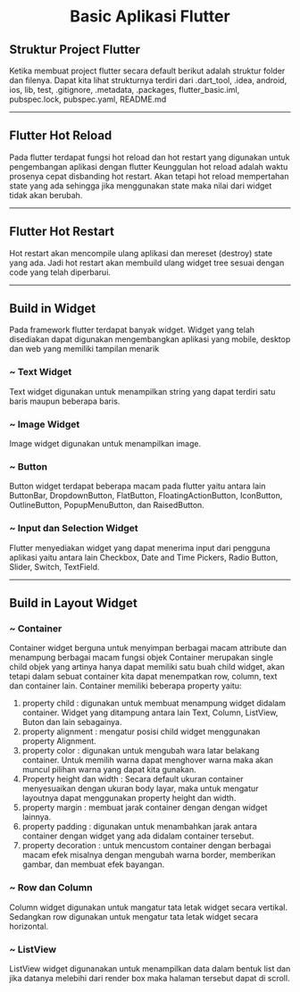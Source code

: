 <center><h1><b>Basic Aplikasi Flutter</b></h1></center>

## Struktur Project Flutter

Ketika membuat project flutter secara default berikut adalah struktur folder dan filenya. Dapat kita lihat strukturnya terdiri dari .dart_tool, .idea, android, ios, lib, test, .gitignore, .metadata, .packages, flutter_basic.iml, pubspec.lock, pubspec.yaml, README.md

<hr>

## Flutter Hot Reload 
Pada flutter terdapat fungsi hot reload dan hot restart yang digunakan untuk pengembangan aplikasi dengan flutter Keunggulan hot reload adalah waktu prosenya cepat disbanding hot restart. Akan tetapi hot reload mempertahan state yang ada sehingga jika menggunakan state maka nilai dari widget tidak akan berubah. 

<hr>

## Flutter Hot Restart 
Hot restart akan mencompile ulang aplikasi dan mereset (destroy) state yang ada. Jadi hot restart akan membuild ulang widget tree sesuai dengan code yang telah diperbarui. 

<hr>

## Build in Widget 
Pada framework flutter terdapat banyak widget. Widget yang telah disediakan dapat digunakan mengembangkan aplikasi yang mobile, desktop dan web yang memiliki tampilan menarik
    <h3>~ Text Widget</h3>
        Text widget digunakan untuk menampilkan string yang dapat terdiri satu baris maupun beberapa baris. 
    <h3>~ Image Widget </h3>
        Image widget digunakan untuk menampilkan image.
    <h3>~ Button </h3>
        Button widget terdapat beberapa macam pada flutter yaitu antara lain ButtonBar, DropdownButton, FlatButton, FloatingActionButton, IconButton, OutlineButton, PopupMenuButton, dan RaisedButton.
    <h3>~ Input dan Selection Widget </h3>
        Flutter menyediakan widget yang dapat menerima input dari pengguna aplikasi yaitu antara lain Checkbox, Date and Time Pickers, Radio Button, Slider, Switch, TextField.

<hr>

## Build in Layout Widget 

<h3>~ Container</h3> 
    Container widget berguna untuk menyimpan berbagai macam attribute dan menampung berbagai macam fungsi objek Container merupakan single child objek yang artinya hanya dapat memiliki satu buah child widget, akan tetapi dalam sebuat container kita dapat menempatkan row, column, text dan container lain. Container memiliki beberapa property yaitu: 

1. property child : digunakan untuk membuat menampung widget didalam container. Widget yang ditampung antara lain Text, Column, ListView, Buton dan lain sebagainya. 
2. property alignment : mengatur posisi child widget menggunakan property Alignment. 
3. property color : digunakan untuk mengubah wara latar belakang container. Untuk memilih warna dapat menghover warna maka akan muncul pilihan warna yang dapat kita gunakan.
4. Property height dan width : Secara default ukuran container menyesuaikan dengan ukuran body layar, maka untuk mengatur layoutnya dapat menggunakan property height dan width. 
5. property margin : membuat jarak container dengan dengan widget lainnya. 
6. property padding : digunakan untuk menambahkan jarak antara container dengan widget yang ada didalam container tersebut.
7. property decoration : untuk mencustom container dengan berbagai macam efek misalnya dengan mengubah warna border, memberikan gambar, dan membuat efek bayangan.
<h3>~ Row dan Column </h3> 
    Column widget digunakan untuk mangatur tata letak widget secara vertikal. Sedangkan row digunakan untuk mengatur tata letak widget secara horizontal.
<h3>~ ListView </h3> 
    ListView widget digunanakan untuk menampilkan data dalam bentuk list dan jika datanya melebihi dari render box maka halaman tersebut dapat di scroll. 
